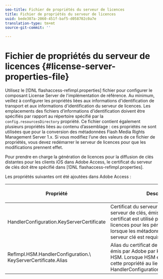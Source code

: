 ```yaml
---
seo-title: Fichier de propriétés du serveur de licences
title: Fichier de propriétés du serveur de licences
uuid: bede307a-2060-451f-baf5-d058702c0a7e
translation-type: tm+mt
source-git-commit: ''

---
```



# Fichier de propriétés du serveur de licences {#license-server-properties-file}

Utilisez le [!DNL flashaccess-refimpl.properties] fichier pour configurer le composant License Server de l&#39;implémentation de référence. Au minimum, veillez à configurer les propriétés liées aux informations d&#39;identification de transport et aux informations d&#39;identification du serveur de licences. Les emplacements des fichiers d’informations d’identification doivent être spécifiés par rapport au répertoire spécifié par la `config.resourcesDirectory` propriété. Ce fichier contient également plusieurs propriétés liées au contenu d’assemblage : ces propriétés ne sont utilisées que pour la conversion des métadonnées Flash Media Rights Management Server 1.x. Si vous modifiez l’une des valeurs de ce fichier de propriétés, vous devez redémarrer le serveur de licences pour que les modifications prennent effet.

Pour prendre en charge la génération de licences pour la diffusion de clés distantes pour les clients iOS dans Adobe Access, le certificat du serveur de clés doit être spécifié dans [!DNL flashaccess-refimpl.properties].

Les propriétés suivantes ont été ajoutées dans Adobe Access :

<table frame="all" colsep="1" rowsep="1" class="+ topic/table adobe-d/table " id="table_xz2_lwy_n4"> 
 <thead class="- topic/thead "> 
  <tr rowsep="1" class="- topic/row "> 
   <th colname="1" class="- topic/entry entry"> <p class="- topic/p ">Propriété </p> </th> 
   <th colname="2" class="- topic/entry entry"> <p class="- topic/p ">Description </p> </th> 
  </tr> 
 </thead>
 <tbody class="- topic/tbody "> 
  <tr rowsep="1" class="- topic/row "> 
   <td colname="1" class="- topic/entry "><span class="codeph"> HandlerConfiguration.KeyServerCertificate</span> </td> 
   <td colname="2" class="- topic/entry "> Certificat du serveur de licences du serveur de clés, émis par Adobe. Ce certificat est utilisé pour générer des licences pour les périphériques iOS, lorsque les métadonnées indiquent qu’un serveur clé est requis. </td> 
  </tr> 
  <tr rowsep="0" class="- topic/row "> 
   <td colname="1" class="- topic/entry "><span class="codeph"> RefImpl.HSM.HandlerConfiguration.\ KeyServerCertificate.Alias</span> </td> 
   <td colname="2" class="- topic/entry ">Alias du certificat de serveur de licences émis par Adobe par Key Server stocké sur HSM. Lorsque HSM est activé, utilisez cette propriété au lieu de <span class="codeph"> HandlerConfiguration.KeyServerCertificate</span>. </td> 
  </tr> 
 </tbody> 
</table>

